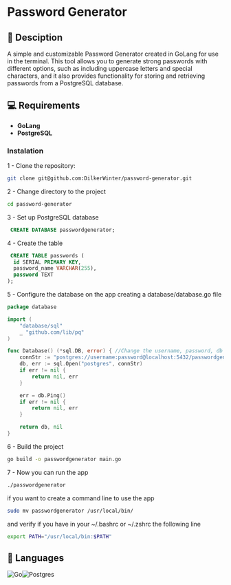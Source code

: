 # Password Generator

## 📖 Desciption


A simple and customizable Password Generator created in GoLang for use in the terminal. This tool allows you to generate strong passwords with different options, such as including uppercase letters and special characters, and it also provides functionality for storing and retrieving passwords from a PostgreSQL database.

## 💻 Requirements

- **GoLang**
- **PostgreSQL**

### Instalation

1 - Clone the repository:

```bash
git clone git@github.com:DilkerWinter/password-generator.git 
```

2 - Change directory to the project

```bash
cd password-generator
```


3 - Set up PostgreSQL database

```sql
 CREATE DATABASE passwordgenerator; 
 ```

4 - Create the table

```sql
 CREATE TABLE passwords (
  id SERIAL PRIMARY KEY,
  password_name VARCHAR(255),
  password TEXT
);
```

5 - Configure the database on the app creating a database/database.go file

```go 
package database

import (
	"database/sql"
	_ "github.com/lib/pq"
)

func Database() (*sql.DB, error) { //Change the username, password, db adress and db name to yours 
	connStr := "postgres://username:password@localhost:5432/passwordgenerator?sslmode=disable"
	db, err := sql.Open("postgres", connStr)
	if err != nil {
		return nil, err
	}

	err = db.Ping()
	if err != nil {
		return nil, err
	}

	return db, nil
}
```

6 - Build the project

```bash
go build -o passwordgenerator main.go
 ```

7 - Now you can run the app

```bash
./passwordgenerator
```

if you want to create a command line to use the app

```bash
sudo mv passwordgenerator /usr/local/bin/
```

and verify if you have in your ~/.bashrc or ~/.zshrc the following line

```bash
export PATH="/usr/local/bin:$PATH"
```

## 🤖 Languages

![Go](https://img.shields.io/badge/go-%2300ADD8.svg?style=for-the-badge&logo=go&logoColor=white)![Postgres](https://img.shields.io/badge/postgres-%23316192.svg?style=for-the-badge&logo=postgresql&logoColor=white)
